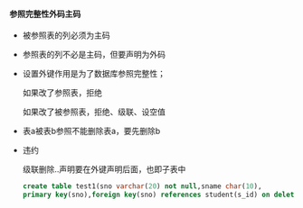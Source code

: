 #### 参照完整性外码主码

* 被参照表的列必须为主码

* 参照表的列不必是主码，但要声明为外码

* 设置外键作用是为了数据库参照完整性；

  如果改了参照表，拒绝

  如果改了被参照表，拒绝、级联、设空值

* 表a被表b参照不能删除表a，要先删除b

* 违约

  级联删除..声明要在外键声明后面，也即子表中

  ```sql
  create table test1(sno varchar(20) not null,sname char(10),
  primary key(sno),foreign key(sno) references student(s_id) on delete cascade);
  ```

  
